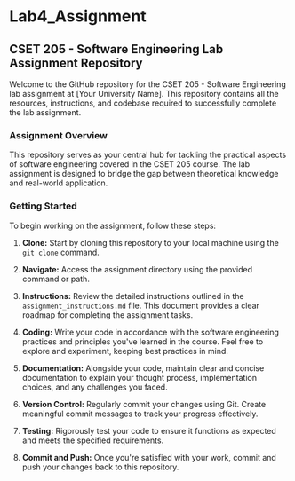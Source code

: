 # Lab4_Assignment
## CSET 205 - Software Engineering Lab Assignment Repository

Welcome to the GitHub repository for the CSET 205 - Software Engineering lab assignment at [Your University Name]. This repository contains all the resources, instructions, and codebase required to successfully complete the lab assignment.

### Assignment Overview

This repository serves as your central hub for tackling the practical aspects of software engineering covered in the CSET 205 course. The lab assignment is designed to bridge the gap between theoretical knowledge and real-world application.

### Getting Started

To begin working on the assignment, follow these steps:

1. **Clone:** Start by cloning this repository to your local machine using the `git clone` command.
   
2. **Navigate:** Access the assignment directory using the provided command or path.

3. **Instructions:** Review the detailed instructions outlined in the `assignment_instructions.md` file. This document provides a clear roadmap for completing the assignment tasks.

4. **Coding:** Write your code in accordance with the software engineering practices and principles you've learned in the course. Feel free to explore and experiment, keeping best practices in mind.

5. **Documentation:** Alongside your code, maintain clear and concise documentation to explain your thought process, implementation choices, and any challenges you faced.

6. **Version Control:** Regularly commit your changes using Git. Create meaningful commit messages to track your progress effectively.

7. **Testing:** Rigorously test your code to ensure it functions as expected and meets the specified requirements.

8. **Commit and Push:** Once you're satisfied with your work, commit and push your changes back to this repository.
